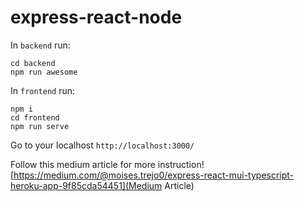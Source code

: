 # express-react-node

In `backend` run:

```npm i
cd backend
npm run awesome
```

In `frontend` run:

```
npm i
cd frontend
npm run serve
```

Go to your localhost
`http://localhost:3000/`


Follow this medium article for more instruction!
[https://medium.com/@moises.trejo0/express-react-mui-typescript-heroku-app-9f85cda54451](Medium Article)
